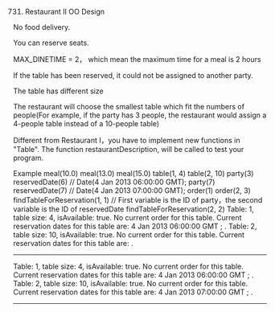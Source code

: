 731. Restaurant II OO Design

No food delivery.

You can reserve seats.

MAX_DINETIME = 2， which mean the maximum time for a meal is 2 hours

If the table has been reserved, it could not be assigned to another party.

The table has different size

The restaurant will choose the smallest table which fit the numbers of people(For example, if the party has 3 people, the restaurant would assign a 4-people table instead of a 10-people table)

Different from Restaurant I，you have to implement new functions in "Table". The function restaurantDescription, will be called to test your program.

Example
meal(10.0)
meal(13.0)
meal(15.0)
table(1, 4)
table(2, 10)
party(3)
reservedDate(6) // Date(4 Jan 2013 06:00:00 GMT);
party(7)
reservedDate(7) // Date(4 Jan 2013 07:00:00 GMT);
order(1)
order(2, 3)
findTableForReservation(1, 1) // First variable is the ID of party，the second variable is the ID of reservedDate
findTableForReservation(2, 2) 
Table: 1, table size: 4, isAvailable: true. No current order for this table. Current reservation dates for this table are: 4 Jan 2013 06:00:00 GMT ; .
Table: 2, table size: 10, isAvailable: true. No current order for this table. Current reservation dates for this table are: .
*****************************************

Table: 1, table size: 4, isAvailable: true. No current order for this table. Current reservation dates for this table are: 4 Jan 2013 06:00:00 GMT ; .
Table: 2, table size: 10, isAvailable: true. No current order for this table. Current reservation dates for this table are: 4 Jan 2013 07:00:00 GMT ; .
*****************************************
